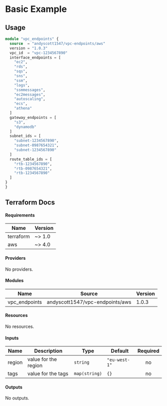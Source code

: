 # Basic Example

## Usage 

```terraform
module "vpc_endpoints" {
  source  = "andyscott1547/vpc-endpoints/aws"
  version = "1.0.3"
  vpc_id  = "vpc-1234567890"
  interface_endpoints = [
    "ec2",
    "rds",
    "sqs",
    "sns",
    "ssm",
    "logs",
    "ssmmessages",
    "ec2messages",
    "autoscaling",
    "ecs",
    "athena"
  ]
  gateway_endpoints = [
    "s3",
    "dynamodb"
  ]
  subnet_ids = [
    "subnet-1234567890",
    "subnet-0987654321",
    "subnet-1234567890"
  ]
  route_table_ids = [
    "rtb-1234567890",
    "rtb-0987654321",
    "rtb-1234567890"
  ]
}
}
```

## Terraform Docs

<!-- BEGIN_TF_DOCS -->
#### Requirements

| Name | Version |
|------|---------|
| terraform | ~> 1.0 |
| aws | ~> 4.0 |

#### Providers

No providers.

#### Modules

| Name | Source | Version |
|------|--------|---------|
| vpc_endpoints | andyscott1547/vpc-endpoints/aws | 1.0.3 |

#### Resources

No resources.

#### Inputs

| Name | Description | Type | Default | Required |
|------|-------------|------|---------|:--------:|
| region | value for the region | `string` | `"eu-west-1"` | no |
| tags | value for the tags | `map(string)` | `{}` | no |

#### Outputs

No outputs.
<!-- END_TF_DOCS -->